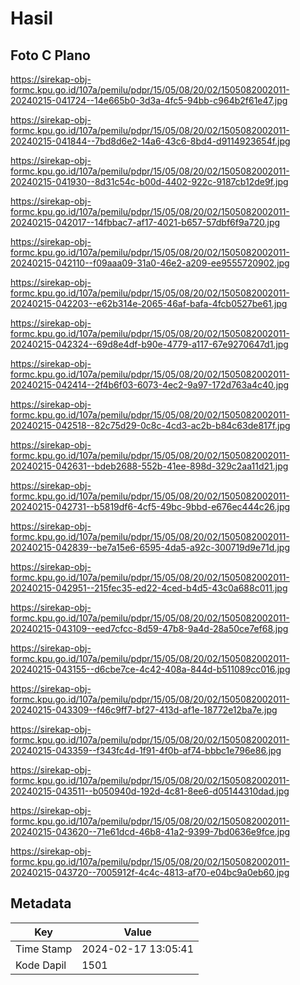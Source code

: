 # Hasil

## Foto C Plano

https://sirekap-obj-formc.kpu.go.id/107a/pemilu/pdpr/15/05/08/20/02/1505082002011-20240215-041724--14e665b0-3d3a-4fc5-94bb-c964b2f61e47.jpg

https://sirekap-obj-formc.kpu.go.id/107a/pemilu/pdpr/15/05/08/20/02/1505082002011-20240215-041844--7bd8d6e2-14a6-43c6-8bd4-d9114923654f.jpg

https://sirekap-obj-formc.kpu.go.id/107a/pemilu/pdpr/15/05/08/20/02/1505082002011-20240215-041930--8d31c54c-b00d-4402-922c-9187cb12de9f.jpg

https://sirekap-obj-formc.kpu.go.id/107a/pemilu/pdpr/15/05/08/20/02/1505082002011-20240215-042017--14fbbac7-af17-4021-b657-57dbf6f9a720.jpg

https://sirekap-obj-formc.kpu.go.id/107a/pemilu/pdpr/15/05/08/20/02/1505082002011-20240215-042110--f09aaa09-31a0-46e2-a209-ee9555720902.jpg

https://sirekap-obj-formc.kpu.go.id/107a/pemilu/pdpr/15/05/08/20/02/1505082002011-20240215-042203--e62b314e-2065-46af-bafa-4fcb0527be61.jpg

https://sirekap-obj-formc.kpu.go.id/107a/pemilu/pdpr/15/05/08/20/02/1505082002011-20240215-042324--69d8e4df-b90e-4779-a117-67e9270647d1.jpg

https://sirekap-obj-formc.kpu.go.id/107a/pemilu/pdpr/15/05/08/20/02/1505082002011-20240215-042414--2f4b6f03-6073-4ec2-9a97-172d763a4c40.jpg

https://sirekap-obj-formc.kpu.go.id/107a/pemilu/pdpr/15/05/08/20/02/1505082002011-20240215-042518--82c75d29-0c8c-4cd3-ac2b-b84c63de817f.jpg

https://sirekap-obj-formc.kpu.go.id/107a/pemilu/pdpr/15/05/08/20/02/1505082002011-20240215-042631--bdeb2688-552b-41ee-898d-329c2aa11d21.jpg

https://sirekap-obj-formc.kpu.go.id/107a/pemilu/pdpr/15/05/08/20/02/1505082002011-20240215-042731--b5819df6-4cf5-49bc-9bbd-e676ec444c26.jpg

https://sirekap-obj-formc.kpu.go.id/107a/pemilu/pdpr/15/05/08/20/02/1505082002011-20240215-042839--be7a15e6-6595-4da5-a92c-300719d9e71d.jpg

https://sirekap-obj-formc.kpu.go.id/107a/pemilu/pdpr/15/05/08/20/02/1505082002011-20240215-042951--215fec35-ed22-4ced-b4d5-43c0a688c011.jpg

https://sirekap-obj-formc.kpu.go.id/107a/pemilu/pdpr/15/05/08/20/02/1505082002011-20240215-043109--eed7cfcc-8d59-47b8-9a4d-28a50ce7ef68.jpg

https://sirekap-obj-formc.kpu.go.id/107a/pemilu/pdpr/15/05/08/20/02/1505082002011-20240215-043155--d6cbe7ce-4c42-408a-844d-b511089cc016.jpg

https://sirekap-obj-formc.kpu.go.id/107a/pemilu/pdpr/15/05/08/20/02/1505082002011-20240215-043309--f46c9ff7-bf27-413d-af1e-18772e12ba7e.jpg

https://sirekap-obj-formc.kpu.go.id/107a/pemilu/pdpr/15/05/08/20/02/1505082002011-20240215-043359--f343fc4d-1f91-4f0b-af74-bbbc1e796e86.jpg

https://sirekap-obj-formc.kpu.go.id/107a/pemilu/pdpr/15/05/08/20/02/1505082002011-20240215-043511--b050940d-192d-4c81-8ee6-d05144310dad.jpg

https://sirekap-obj-formc.kpu.go.id/107a/pemilu/pdpr/15/05/08/20/02/1505082002011-20240215-043620--71e61dcd-46b8-41a2-9399-7bd0636e9fce.jpg

https://sirekap-obj-formc.kpu.go.id/107a/pemilu/pdpr/15/05/08/20/02/1505082002011-20240215-043720--7005912f-4c4c-4813-af70-e04bc9a0eb60.jpg


## Metadata

| Key        | Value               |
| ---------- | ------------------- |
| Time Stamp | 2024-02-17 13:05:41 |
| Kode Dapil | 1501                |



